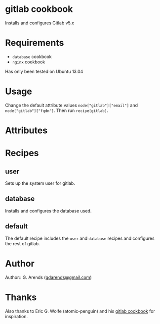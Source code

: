 # gitlab cookbook

Installs and configures Gitlab v5.x

# Requirements
 - `database` cookbook
 - `nginx` cookbook

Has only been tested on Ubuntu 13.04

# Usage

Change the default attribute values `node["gitlab"]["email"]` and `node["gitlab"]["fqdn"]`.
Then run `recipe[gitlab]`.

# Attributes

# Recipes
## user
Sets up the system user for gitlab.

## database
Installs and configures the database used.

## default
The default recipe includes the `user` and `database` recipes and configures the rest of gitlab.

# Author

Author:: G. Arends (<gdarends@gmail.com>)

# Thanks

Also thanks to Eric G. Wolfe (atomic-penguin) and his [gitlab cookbook](https://github.com/atomic-penguin/cookbook-gitlab) for inspiration.
